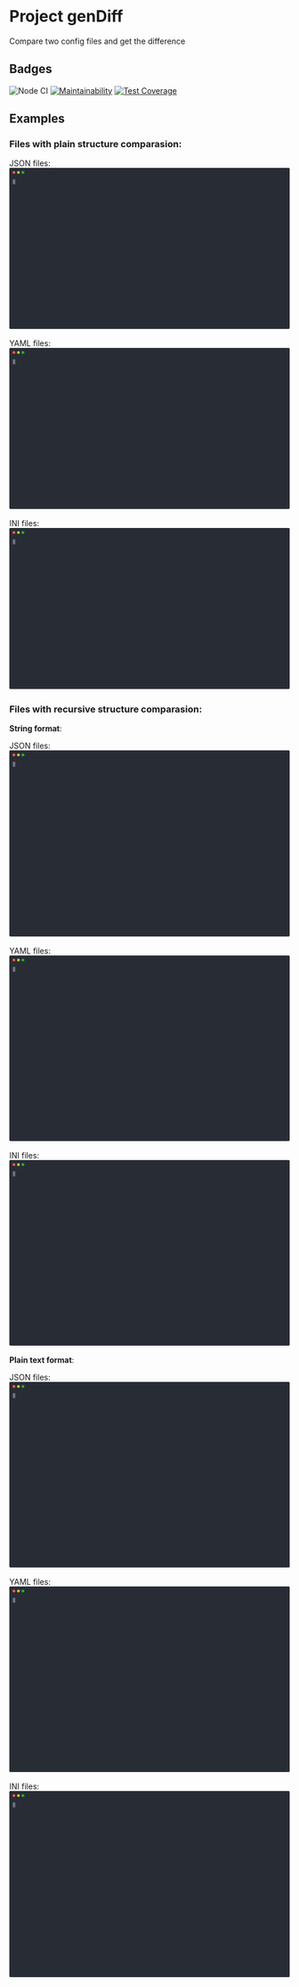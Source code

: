 # Project genDiff
Compare two config files and get the difference

## Badges

![Node CI](https://github.com/ArtemChizhevskikh/frontend-project-lvl2/workflows/Node%20CI/badge.svg)
[![Maintainability](https://api.codeclimate.com/v1/badges/c80a20f208b3e25ef3a6/maintainability)](https://codeclimate.com/github/ArtemChizhevskikh/frontend-project-lvl2/maintainability)
[![Test Coverage](https://api.codeclimate.com/v1/badges/c80a20f208b3e25ef3a6/test_coverage)](https://codeclimate.com/github/ArtemChizhevskikh/frontend-project-lvl2/test_coverage)

## Examples
### Files with plain structure comparasion:

JSON files:
![Alt text](https://github.com/ArtemChizhevskikh/projectsDemo/blob/master/genDiff/plainJSON.svg)

YAML files:
![Alt text](https://github.com/ArtemChizhevskikh/projectsDemo/blob/master/genDiff/plainYAML.svg)

INI files:
![Alt text](https://github.com/ArtemChizhevskikh/projectsDemo/blob/master/genDiff/plainINI.svg)

### Files with recursive structure comparasion:

**String format**:

JSON files:
![Alt text](https://github.com/ArtemChizhevskikh/projectsDemo/blob/master/genDiff/recursiveJSON.svg)

YAML files:
![Alt text](https://github.com/ArtemChizhevskikh/projectsDemo/blob/master/genDiff/recursiveYAML.svg)

INI files:
![Alt text](https://github.com/ArtemChizhevskikh/projectsDemo/blob/master/genDiff/recursiveINI.svg)

**Plain text format**:

JSON files:
![Alt text](https://github.com/ArtemChizhevskikh/projectsDemo/blob/master/genDiff/plainTextJSON.svg)

YAML files:
![Alt text](https://github.com/ArtemChizhevskikh/projectsDemo/blob/master/genDiff/plainTextYAML.svg)

INI files:
![Alt text](https://github.com/ArtemChizhevskikh/projectsDemo/blob/master/genDiff/plainTextINI.svg)
